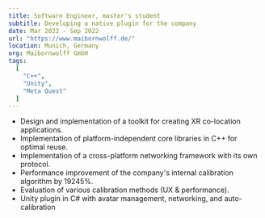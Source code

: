 ```yaml
---
title: Software Engineer, master's student
subtitle: Developing a native plugin for the company
date: Mar 2022 - Sep 2022
url: "https://www.maibornwolff.de/"
location: Munich, Germany
org: Maibornwolff GmbH
tags:
  [
    "C++",
    "Unity",
    "Meta Quest"
  ]
---
```


- Design and implementation of a toolkit for creating XR co-location applications.
- Implementation of platform-independent core libraries in C++ for optimal reuse.
- Implementation of a cross-platform networking framework with its own protocol.
- Performance improvement of the company's internal calibration algorithm by 19245%.
- Evaluation of various calibration methods (UX & performance).
- Unity plugin in C# with avatar management, networking, and auto-calibration
